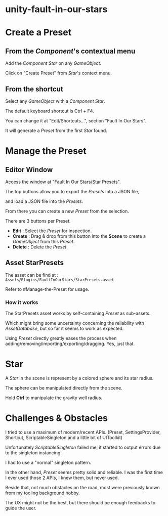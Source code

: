 # unity-fault-in-our-stars

# Create a Preset
## From the *Component*'s contextual menu
Add the *Component* *Star* on any *GameObject*.

Click on "Create Preset" from *Star*'s context menu.

## From the shortcut
Select any *GameObject* with a *Component* *Star*.

The default keyboard shortcut is Ctrl + F4.

You can change it at "Edit/Shortcuts...", section "Fault In Our Stars".

It will generate a *Preset* from the first *Star* found.

# Manage the Preset
## Editor Window
Access the window at "Fault In Our Stars/Star Presets".

The top buttons allow you to export the *Presets* into a JSON file,

and load a JSON file into the *Presets*.

From there you can create a new *Preset* from the selection.

There are 3 buttons per Preset.
- **Edit** : Select the *Preset* for inspection.
- **Create** : Drag & drop from this button into the **Scene** to create a *GameObject* from this *Preset*.
- **Delete** : Delete the *Preset*.

## Asset StarPresets
The asset can be find at :
`Assets/Plugins/FaultInOurStars/StarPresets.asset`

Refer to #Manage-the-Preset for usage.

### How it works
The StarPresets asset works by self-containing *Preset* as sub-assets.

Which might bring some uncertainty concerning the reliability with *AssetDatabase*, but so far it seems to work as expected.

Using *Preset* directly greatly eases the process when adding/removing/importing/exporting/dragging. Yes, just that.

# Star
A *Star* in the scene is represent by a colored sphere and its star radius.

The sphere can be manipulated directly from the scene.

Hold **Ctrl** to manipulate the gravity well radius.

# Challenges & Obstacles
I tried to use a maximum of modern/recent APIs. (Preset, SettingsProvider, Shortcut, ScriptableSingleton and a little bit of UIToolkit)

Unfortunately *ScriptableSingleton* failed me, it started to output errors due to the singleton instancing.

I had to use a "normal" singleton pattern.

In the other hand, *Preset* seems pretty solid and reliable. I was the first time I ever used those 2 APIs, I knew them, but never used.

Beside that, not much obstacles on the road, most were previously known from my tooling background hobby.

The UX might not be the best, but there should be enough feedbacks to guide the user.
